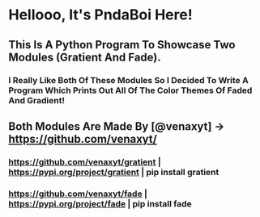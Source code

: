 # Hellooo, It's PndaBoi Here!

## This Is A Python Program To Showcase Two Modules (Gratient And Fade).

### I Really Like Both Of These Modules So I Decided To Write A Program Which Prints Out All Of The Color Themes Of Faded And Gradient!

## Both Modules Are Made By [@venaxyt] -> https://github.com/venaxyt/

### https://github.com/venaxyt/gratient | https://pypi.org/project/gratient | pip install gratient

### https://github.com/venaxyt/fade | https://pypi.org/project/fade | pip install fade
